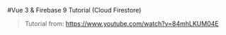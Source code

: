 #Vue 3 & Firebase 9 Tutorial (Cloud Firestore)
> Tutorial from: https://www.youtube.com/watch?v=84mhLKUM04E
